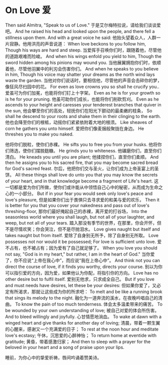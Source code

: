 # On Love 爱

Then said Almitra, "Speak to us of Love."
于是艾尔梅特拉说，请给我们谈谈爱吧。
And he raised his head and looked upon the people, and there fell a stillness upon them. And with a great voice he said:
他抬头望着众人，人群一片寂静。他用洪亮的声音说道：
When love beckons to you follow him, Though his ways are hard and steep.
当爱挥手召唤你们时，跟随着他，尽管他的道路艰难而险峻。
And when his wings enfold you yield to him, Though the sword hidden among his pinions may wound you.
当他展翼拥抱你们时，依顺着他，尽管他羽翼中的利刃会伤害你们。
And when he speaks to you believe in him, Though his voice may shatter your dreams as the north wind lays waste the garden.
当他对你们说话时，要相信他，尽管他的声音会击碎你的梦，像狂风尽扫园中的花。
For even as love crowns you so shall he crucify you..
爱虽可为你们加冕，也能将你们钉上十字架。
Even as he is for your growth so is he for your pruning.
他虽可助你们成长，也能将你们削砍剪刈。
Even as he ascends to your height and caresses your tenderest branches that quiver in the sun,
他会攀至你们的高处，轻抚你们在阳光下颤动的最柔嫩的枝条，
So shall he descend to your roots and shake them in their clinging to the earth. 
他也会降至你们的根柢，动摇你们紧紧依附着大地的根须。
Like sheaves of corn he gathers you unto himself.
爱把你们像麦捆般聚拢在身边。
He threshes you to make you naked.

他将你们脱粒，使你们赤裸。
He sifts you to free you from your husks.
他将你们筛选，使你们摆脱麸糠。
He grinds you to whiteness.
他碾磨你们，直至你们清白。
He kneads you until you are pliant;
他揉捏你们，直至你们柔顺。
And then he assigns you to his sacred fire, that you may become sacred bread for God's sacred feast.
尔后，他把你们交与圣火，让你们成为上帝圣宴上的圣饼。
All these things shall love do unto you that you may know the secrets of your heart, and in that knowledge become a fragment of Life's heart.
这一切都是爱为你们所做，使你们或许能从中领悟自己心中的秘密，从而成为生命之心的一小部分。
But if in your fear you would seek only love's peace and love's pleasure,
但是如果你们出于畏惧只去寻求爱的和美与爱的欢乐，
Then it is better for you that you cover your nakedness and pass out of love's threshing-floor,
那你们最好掩起自己的赤裸，离开爱的打谷场，
Into the seasonless world where you shall laugh, but not all of your laughter, and weep, but not all of your tears.
踏入那没有季节的世界，在那里，你会开怀，但不是尽情欢笑；你会哭泣，但不是尽抛泪水。
Love gives naught but itself and takes naught but from itself.
爱除了自身别无所予，除了自身别无所取。
Love possesses not nor would it be possessed; For love is sufficient unto love. 
爱不占有，也不被占有；因为爱有了自己就足够了。
When you love you should not say, "God is in my heart," but rather, I am in the heart of God."
当你爱了，你不应说“上帝在我心中”，而应说“我在上帝心中”。
And think not you can direct the course of love, if it finds you worthy, directs your course.
别以为你可以指引爱的方向，因为爱，如果他认为你配，将指引你的方向。
Love has no other desire but to fulfil itself.
爱别无他求，只求成全自己。
But if you love and must needs have desires, let these be your desires:
但如果你爱了，又必定有所渴求，那就让这些成为你的所求吧：
To melt and be like a running brook that sings its melody to the night.
融化为一道奔流的溪水，在夜晚吟唱自己的清曲。
To know the pain of too much tenderness.
体会太多温柔带来的痛苦。
To be wounded by your own understanding of love;
被自己对爱的体会所伤害。
And to bleed willingly and joyfully.
心甘情愿地淌血。
To wake at dawn with a winged heart and give thanks for another day of loving;
清晨，带着一颗生翼的心醒来，感谢又一个充满爱的日子；
To rest at the noon hour and meditate love's ecstasy;
午休，沉思爱的心醉神怡；
To return home at eventide with gratitude;
黄昏，带着感激归家；
And then to sleep with a prayer for the beloved in your heart and a song of praise upon your lips.

睡前，为你心中的挚爱祈祷，唇间吟诵着赞美诗。